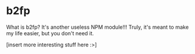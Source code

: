 # b2fp 

What is b2fp? It's another useless NPM module!!!
Truly, it's meant to make my life easier, but you don't need it.

[insert more interesting stuff here :>]